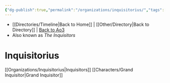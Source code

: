 ```yaml
---
{"dg-publish":true,"permalink":"/organizations/inquisitorius/","tags":["galaticempire","darksiders","unfinished","faction"]}
---
```


- [[Directories/Timeline\|Back to Home]] | [[Other/Directory\|Back to Directory]] | [Back to Ao3](https://archiveofourown.org/works/19334440/chapters/45992584)
- Also known as *The Inquisitors*

# Inquisitorius

[[Organizations/Inquisitorius\|Inquisitors]]
[[Characters/Grand Inquisitor\|Grand Inquisitor]]
